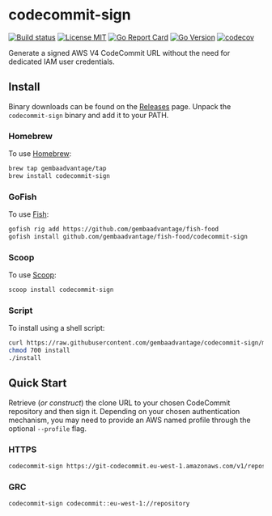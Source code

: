 # codecommit-sign

[![Build status](https://img.shields.io/github/workflow/status/gembaadvantage/codecommit-sign/ci?style=flat-square&logo=go)](https://github.com/gembaadvantage/codecommit-sign/actions?workflow=ci)
[![License MIT](https://img.shields.io/badge/license-MIT-blue.svg?style=flat-square)](/LICENSE)
[![Go Report Card](https://goreportcard.com/badge/github.com/gembaadvantage/codecommit-sign?style=flat-square)](https://goreportcard.com/report/github.com/gembaadvantage/codecommit-sign)
[![Go Version](https://img.shields.io/github/go-mod/go-version/gembaadvantage/codecommit-sign.svg?style=flat-square)](go.mod)
[![codecov](https://codecov.io/gh/gembaadvantage/codecommit-sign/branch/main/graph/badge.svg)](https://codecov.io/gh/gembaadvantage/codecommit-sign)

Generate a signed AWS V4 CodeCommit URL without the need for dedicated IAM user credentials.

## Install

Binary downloads can be found on the [Releases](https://github.com/gembaadvantage/codecommit-sign/releases) page. Unpack the `codecommit-sign` binary and add it to your PATH.

### Homebrew

To use [Homebrew](https://brew.sh/):

```sh
brew tap gembaadvantage/tap
brew install codecommit-sign
```

### GoFish

To use [Fish](https://gofi.sh/):

```sh
gofish rig add https://github.com/gembaadvantage/fish-food
gofish install github.com/gembaadvantage/fish-food/codecommit-sign

```

### Scoop

To use [Scoop](https://scoop.sh/):

```sh
scoop install codecommit-sign
```

### Script

To install using a shell script:

```sh
curl https://raw.githubusercontent.com/gembaadvantage/codecommit-sign/main/scripts/install > install
chmod 700 install
./install
```

## Quick Start

Retrieve (_or construct_) the clone URL to your chosen CodeCommit repository and then sign it. Depending on your chosen authentication mechanism, you may need to provide an AWS named profile through the optional `--profile` flag.

### HTTPS

```sh
codecommit-sign https://git-codecommit.eu-west-1.amazonaws.com/v1/repos/repository
```

### GRC

```sh
codecommit-sign codecommit::eu-west-1://repository
```
